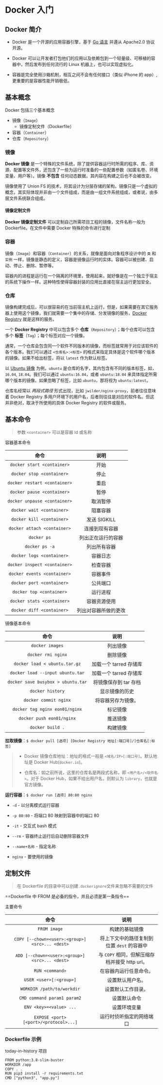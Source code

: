 # Docker 入门

## Docker 简介

- Docker 是一个开源的应用容器引擎，基于 [Go 语言](https://www.runoob.com/go/go-tutorial.html) 并遵从 Apache2.0 协议开源。

- Docker 可以让开发者打包他们的应用以及依赖包到一个轻量级、可移植的容器中，然后发布到任何流行的 Linux 机器上，也可以实现虚拟化。

- 容器是完全使用沙箱机制，相互之间不会有任何接口（类似 iPhone 的 app）,更重要的是容器性能开销极低。

## 基本概念

Docker 包括三个基本概念

- 镜像（`Image`）
  - 镜像定制文件（Dockerfile）
- 容器（`Container`）
- 仓库（`Repository`）

### 镜像

**Docker 镜像** 是一个特殊的文件系统，除了提供容器运行时所需的程序、库、资源、配置等文件外，还包含了一些为运行时准备的一些配置参数（如匿名卷、环境变量、用户等）。镜像 **不包含** 任何动态数据，其内容在构建之后也不会被改变。

镜像使用了 Union FS 的技术，将其设计为分层存储的架构，镜像只是一个虚拟的概念，其实际体现并非由一个文件组成，而是由一组文件系统组成，或者说，由多层文件系统联合组成。

#### 镜像定制文件

**Docker 镜像定制文件** 可以定制自己所需项目工程的镜像，文件名称一般为 Dockerfile。在文件中需要 Docker 特殊的命令进行定制

### 容器

镜像（`Image`）和容器（`Container`）的关系，就像是面向对象程序设计中的 `类` 和 `实例` 一样，镜像是静态的定义，容器是镜像运行时的实体。容器可以被创建、启动、停止、删除、暂停等。

容器内的进程是运行在一个隔离的环境里，使用起来，就好像是在一个独立于宿主的系统下操作一样。这种特性使得容器封装的应用比直接在宿主运行更加安全。

### 仓库

镜像构建完成后，可以很容易的在当前宿主机上运行，但是，如果需要在其它服务器上使用这个镜像，我们就需要一个集中的存储、分发镜像的服务，[Docker Registry](https://example.com) 就是这样的服务。

一个 **Docker Registry** 中可以包含多个 **仓库**（`Repository`）；每个仓库可以包含多个 **标签**（`Tag`）；每个标签对应一个镜像。

通常，一个仓库会包含同一个软件不同版本的镜像，而标签就常用于对应该软件的各个版本。我们可以通过 `<仓库名>:<标签>` 的格式来指定具体是这个软件哪个版本的镜像。如果不给出标签，将以 `latest` 作为默认标签。

以 [Ubuntu 镜像](https://hub.docker.com/_/ubuntu) 为例，`ubuntu` 是仓库的名字，其内包含有不同的版本标签，如，`16.04`, `18.04`。我们可以通过 `ubuntu:16.04`，或者 `ubuntu:18.04` 来具体指定所需哪个版本的镜像。如果忽略了标签，比如 `ubuntu`，那将视为 `ubuntu:latest`。

仓库名经常以 *两段式路径* 形式出现，比如 `jwilder/nginx-proxy`，前者往往意味着 Docker Registry 多用户环境下的用户名，后者则往往是对应的软件名。但这并非绝对，取决于所使用的具体 Docker Registry 的软件或服务。



## 基本命令

> 参数 `<container>` 可以是容器 id 或名称

容器基本命令

|             命令              |      说明      |
| :---------------------------: | :------------: |
|  `docker start <container>`  |      开始      |
| `docker stop <container>` |      停止      |
| `docker restart <container>` |      重启      |
|  `docker pause <container>`  |      暂停      |
| `docker unpause <container>` |    取消暂停    |
| `docker wait <container>` |    阻塞容器    |
| `docker kill <container>` |  发送 SIGKILL  |
| `docker attach <container>` | 连接到现有容器 |
| `docker ps`                   | 列出正在运行的容器   |
| `docker ps -a`                | 列出所有容器         |
| `docker logs <container>` | 容器日志             |
| `docker inspect <container>` | 检查容器             |
| `docker events <container>` | 容器事件             |
| `docker port <container>` | 公共端口             |
| `docker top <container>` | 运行进程             |
| `docker stats <container>` | 容器资源使用         |
| `docker diff <container>` | 列出对容器所做的更改 |

镜像基本命令

|                命令                |          说明          |
| :--------------------------------: | :--------------------: |
|          `docker images`           |        列出镜像        |
|         `docker rmi nginx`         |        删除镜像        |
|   `docker load < ubuntu.tar.gz`    | 加载一个 tarred 存储库 |
|  `docker load --input ubuntu.tar`  | 加载一个 tarred 存储库 |
| `docker save busybox > ubuntu.tar` | 将镜像保存到 tar 存档  |
|          `docker history`          |     显示镜像的历史     |
|       `docker commit nginx`        |   将容器另存为镜像。   |
|   `docker tag nginx eon01/nginx`   |        标记镜像        |
|     `docker push eon01/nginx`      |        推送镜像        |
|          `docker build .`          |        构建镜像        |

**拉取镜像**：`$ docker pull [选项] [Docker Registry 地址[:端口号]/]仓库名[:标签]`

> - Docker 镜像仓库地址：地址的格式一般是 `<域名/IP>[:端口号]`。默认地址是 Docker Hub(`docker.io`)。
>
> - 仓库名：如之前所说，这里的仓库名是两段式名称，即 `<用户名>/<软件名>`。对于 Docker Hub，如果不给出用户名，则默认为 `library`，也就是官方镜像。

**运行容器**：`$ docker run [选项] 80:80 nginx`

- `-d` - 以分离模式运行容器
- `-p 80:80` - 将端口 80 映射到容器中的端口 80

- `-it` - 交互式 bash 模式
- `--rm` - 容器终止运行后自动删除容器文件
- `--name+名称` - 指定名称
- `nginx` - 要使用的镜像

## 定制文件

> 在 Dockerfile 的目录中可以创建`.dockerignore`文件来忽略不需要的文件

==Dockerfile 中 FROM 是必备的指令，并且必须是第一条指令==

主要命令

|                      命令                       |                     说明                      |
| :---------------------------------------------: | :-------------------------------------------: |
|                  `FROM image`                   |                构建的基础镜像                 |
| `COPY [--chown=<user>:<group>] <src>... <dest>` |  将上下文中的路径复制到位置 `dest` 的容器中   |
| `ADD [--chown=<user>:<group>] <src>... <dest>`  | 与 `COPY` 相同，但解压缩存档并接受 http url。 |
|                 `RUN <command>`                 |            在容器内运行任意命令。             |
|             `USER <user>[:<group>]`             |               设置默认用户名。                |
|           `WORKDIR /path/to/workdir`            |              设置默认工作目录。               |
|           `CMD command param1 param2`           |                 设置默认命令                  |
|             `ENV <key>=<value> ...`             |                 设置环境变量                  |
|     `EXPOSE <port> [<port>/<protocol>...]`      |           运行时侦听指定的网络端口            |

### Dockerfile 示例

today-in-history 项目

```txt
FROM python:3.8-slim-buster
WORKDIR /app
COPY . .
RUN pip3 install -r requirements.txt
CMD ["python3", "app.py"]
```

## 
